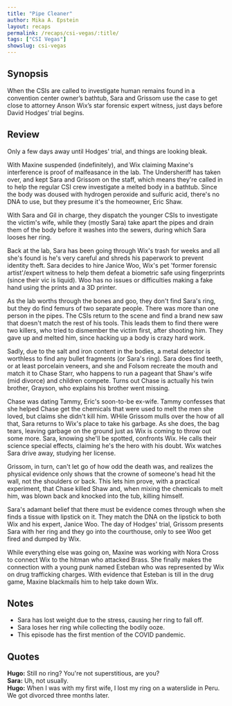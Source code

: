 ```yaml
---
title: "Pipe Cleaner"
author: Mika A. Epstein
layout: recaps
permalink: /recaps/csi-vegas/:title/
tags: ["CSI Vegas"]
showslug: csi-vegas
---
```


## Synopsis

When the CSIs are called to investigate human remains found in a convention center owner’s bathtub, Sara and Grissom use the case to get close to attorney Anson Wix’s star forensic expert witness, just days before David Hodges’ trial begins.

## Review

Only a few days away until Hodges' trial, and things are looking bleak.

With Maxine suspended (indefinitely), and Wix claiming Maxine's interference is proof of malfeasance in the lab. The Undersheriff has taken over, and kept Sara and Grissom on the staff, which means they're called in to help the regular CSI crew investigate a melted body in a bathtub. Since the body was doused with hydrogen peroxide and sulfuric acid, there's no DNA to use, but they presume it's the homeowner, Eric Shaw.

With Sara and Gil in charge, they dispatch the younger CSIs to investigate the victim's wife, while they (mostly Sara) take apart the pipes and drain them of the body before it washes into the sewers, during which Sara looses her ring.

Back at the lab, Sara has been going through Wix's trash for weeks and all she's found is he's very careful and shreds his paperwork to prevent identity theft. Sara decides to hire Janice Woo, Wix's pet 'former forensic artist'/expert witness to help them defeat a biometric safe using fingerprints (since their vic is liquid). Woo has no issues or difficulties making a fake hand using the prints and a 3D printer.

As the lab worths through the bones and goo, they don't find Sara's ring, but they do find femurs of two separate people. There was more than one person in the pipes. The CSIs return to the scene and find a brand new saw that doesn't match the rest of his tools. This leads them to find there were two killers, who tried to dismember the victim first, after shooting him. They gave up and melted him, since hacking up a body is crazy hard work.

Sadly, due to the salt and iron content in the bodies, a metal detector is worthless to find any bullet fragments (or Sara's ring). Sara does find teeth, or at least porcelain veneers, and she and Folsom recreate the mouth and match it to Chase Starr, who happens to run a pageant that Shaw's wife (mid divorce) and children compete. Turns out Chase is actually his twin brother, Grayson, who explains his brother went missing.

Chase was dating Tammy, Eric's soon-to-be ex-wife. Tammy confesses that she helped Chase get the chemicals that were used to melt the men she loved, but claims she didn't kill him. WHile Grissom mulls over the how of all that, Sara returns to Wix's place to take his garbage. As she does, the bag tears, leaving garbage on the ground just as Wix is coming to throw out some more. Sara, knowing she'll be spotted, confronts Wix. He calls their science special effects, claiming he's the hero with his doubt. Wix watches Sara drive away, studying her license.

Grissom, in turn, can't let go of how odd the death was, and realizes the physical evidence only shows that the crowne of someone's head hit the wall, not the shoulders or back. This lets him prove, with a practical experiment, that Chase killed Shaw and, when mixing the chemicals to melt him, was blown back and knocked into the tub, killing himself.

Sara's adamant belief that there must be evidence comes through when she finds a tissue with lipstick on it. They match the DNA on the lipstick to both Wix and his expert, Janice Woo. The day of Hodges' trial, Grissom presents Sara with her ring and they go into the courthouse, only to see Woo get fired and dumped by Wix.

While everything else was going on, Maxine was working with Nora Cross to connect Wix to the hitman who attacked Brass. She finally makes the connection with a young punk named Esteban who was represented by Wix on drug trafficking charges. With evidence that Esteban is till in the drug game, Maxine blackmails him to help take down Wix.

## Notes

* Sara has lost weight due to the stress, causing her ring to fall off.
* Sara loses her ring while collecting the bodily ooze.
* This episode has the first mention of the COVID pandemic.

## Quotes

**Hugo:** Still no ring? You're not superstitious, are you?\
**Sara:** Uh, not usually.\
**Hugo:** When I was with my first wife, I lost my ring on a waterslide in Peru. We got divorced three months later.
